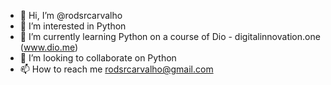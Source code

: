 - 👋 Hi, I’m @rodsrcarvalho
- 👀 I’m interested in Python
- 🌱 I’m currently learning Python on a course of Dio - digitalinnovation.one (www.dio.me)
- 💞️ I’m looking to collaborate on Python
- 📫 How to reach me rodsrcarvalho@gmail.com

<!---
rodsrcarvalho/rodsrcarvalho is a ✨ special ✨ repository because its `README.md` (this file) appears on your GitHub profile.
You can click the Preview link to take a look at your changes.
--->

